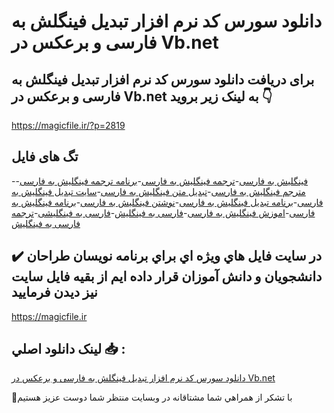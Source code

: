 # دانلود سورس کد نرم افزار تبدیل فینگلش به فارسی و برعکس در Vb.net

## برای دریافت دانلود سورس کد نرم افزار تبدیل فینگلش به فارسی و برعکس در Vb.net به لینک زیر بروید 👇

https://magicfile.ir/?p=2819

## تگ های فایل

-[فینگلیش به فارسی](https://magicfile.ir/product/%d9%86%d8%b1%d9%85-%d8%a7%d9%81%d8%b2%d8%a7%d8%b1-%d8%aa%d8%a8%d8%af%db%8c%d9%84-%d9%81%db%8c%d9%86%da%af%d9%84%d8%b4-%d8%a8%d9%87-%d9%81%d8%a7%d8%b1%d8%b3%db%8c-%d9%88-%d8%a8%d8%b1%d8%b9%da%a9%d8%b3-%d8%af%d8%b1-vbnet/)-[ترجمه فینگلیش به فارسی](https://magicfile.ir/product/%d9%86%d8%b1%d9%85-%d8%a7%d9%81%d8%b2%d8%a7%d8%b1-%d8%aa%d8%a8%d8%af%db%8c%d9%84-%d9%81%db%8c%d9%86%da%af%d9%84%d8%b4-%d8%a8%d9%87-%d9%81%d8%a7%d8%b1%d8%b3%db%8c-%d9%88-%d8%a8%d8%b1%d8%b9%da%a9%d8%b3-%d8%af%d8%b1-vbnet/)-[برنامه ترجمه فینگلیش به فارسی](https://magicfile.ir/product/%d9%86%d8%b1%d9%85-%d8%a7%d9%81%d8%b2%d8%a7%d8%b1-%d8%aa%d8%a8%d8%af%db%8c%d9%84-%d9%81%db%8c%d9%86%da%af%d9%84%d8%b4-%d8%a8%d9%87-%d9%81%d8%a7%d8%b1%d8%b3%db%8c-%d9%88-%d8%a8%d8%b1%d8%b9%da%a9%d8%b3-%d8%af%d8%b1-vbnet/)-[مترجم فینگلیش به فارسی](https://magicfile.ir/product/%d9%86%d8%b1%d9%85-%d8%a7%d9%81%d8%b2%d8%a7%d8%b1-%d8%aa%d8%a8%d8%af%db%8c%d9%84-%d9%81%db%8c%d9%86%da%af%d9%84%d8%b4-%d8%a8%d9%87-%d9%81%d8%a7%d8%b1%d8%b3%db%8c-%d9%88-%d8%a8%d8%b1%d8%b9%da%a9%d8%b3-%d8%af%d8%b1-vbnet/)-[تبدیل متن فینگلیش به فارسی](https://magicfile.ir/product/%d9%86%d8%b1%d9%85-%d8%a7%d9%81%d8%b2%d8%a7%d8%b1-%d8%aa%d8%a8%d8%af%db%8c%d9%84-%d9%81%db%8c%d9%86%da%af%d9%84%d8%b4-%d8%a8%d9%87-%d9%81%d8%a7%d8%b1%d8%b3%db%8c-%d9%88-%d8%a8%d8%b1%d8%b9%da%a9%d8%b3-%d8%af%d8%b1-vbnet/)-[سایت تبدیل فینگلیش به فارسی](https://magicfile.ir/product/%d9%86%d8%b1%d9%85-%d8%a7%d9%81%d8%b2%d8%a7%d8%b1-%d8%aa%d8%a8%d8%af%db%8c%d9%84-%d9%81%db%8c%d9%86%da%af%d9%84%d8%b4-%d8%a8%d9%87-%d9%81%d8%a7%d8%b1%d8%b3%db%8c-%d9%88-%d8%a8%d8%b1%d8%b9%da%a9%d8%b3-%d8%af%d8%b1-vbnet/)-[برنامه تبدیل فینگلیش به فارسی](https://magicfile.ir/product/%d9%86%d8%b1%d9%85-%d8%a7%d9%81%d8%b2%d8%a7%d8%b1-%d8%aa%d8%a8%d8%af%db%8c%d9%84-%d9%81%db%8c%d9%86%da%af%d9%84%d8%b4-%d8%a8%d9%87-%d9%81%d8%a7%d8%b1%d8%b3%db%8c-%d9%88-%d8%a8%d8%b1%d8%b9%da%a9%d8%b3-%d8%af%d8%b1-vbnet/)-[نوشتن فینگلیش به فارسی](https://magicfile.ir/product/%d9%86%d8%b1%d9%85-%d8%a7%d9%81%d8%b2%d8%a7%d8%b1-%d8%aa%d8%a8%d8%af%db%8c%d9%84-%d9%81%db%8c%d9%86%da%af%d9%84%d8%b4-%d8%a8%d9%87-%d9%81%d8%a7%d8%b1%d8%b3%db%8c-%d9%88-%d8%a8%d8%b1%d8%b9%da%a9%d8%b3-%d8%af%d8%b1-vbnet/)-[برنامه فینگلیش به فارسی](https://magicfile.ir/product/%d9%86%d8%b1%d9%85-%d8%a7%d9%81%d8%b2%d8%a7%d8%b1-%d8%aa%d8%a8%d8%af%db%8c%d9%84-%d9%81%db%8c%d9%86%da%af%d9%84%d8%b4-%d8%a8%d9%87-%d9%81%d8%a7%d8%b1%d8%b3%db%8c-%d9%88-%d8%a8%d8%b1%d8%b9%da%a9%d8%b3-%d8%af%d8%b1-vbnet/)-[اموزش فینگلیش به فارسی](https://magicfile.ir/product/%d9%86%d8%b1%d9%85-%d8%a7%d9%81%d8%b2%d8%a7%d8%b1-%d8%aa%d8%a8%d8%af%db%8c%d9%84-%d9%81%db%8c%d9%86%da%af%d9%84%d8%b4-%d8%a8%d9%87-%d9%81%d8%a7%d8%b1%d8%b3%db%8c-%d9%88-%d8%a8%d8%b1%d8%b9%da%a9%d8%b3-%d8%af%d8%b1-vbnet/)-[فارسی به فینگلیش](https://magicfile.ir/product/%d9%86%d8%b1%d9%85-%d8%a7%d9%81%d8%b2%d8%a7%d8%b1-%d8%aa%d8%a8%d8%af%db%8c%d9%84-%d9%81%db%8c%d9%86%da%af%d9%84%d8%b4-%d8%a8%d9%87-%d9%81%d8%a7%d8%b1%d8%b3%db%8c-%d9%88-%d8%a8%d8%b1%d8%b9%da%a9%d8%b3-%d8%af%d8%b1-vbnet/)-[فارسی به فینگلیشی](https://magicfile.ir/product/%d9%86%d8%b1%d9%85-%d8%a7%d9%81%d8%b2%d8%a7%d8%b1-%d8%aa%d8%a8%d8%af%db%8c%d9%84-%d9%81%db%8c%d9%86%da%af%d9%84%d8%b4-%d8%a8%d9%87-%d9%81%d8%a7%d8%b1%d8%b3%db%8c-%d9%88-%d8%a8%d8%b1%d8%b9%da%a9%d8%b3-%d8%af%d8%b1-vbnet/)-[ترجمه فارسی به فینگلیش](https://magicfile.ir/product/%d9%86%d8%b1%d9%85-%d8%a7%d9%81%d8%b2%d8%a7%d8%b1-%d8%aa%d8%a8%d8%af%db%8c%d9%84-%d9%81%db%8c%d9%86%da%af%d9%84%d8%b4-%d8%a8%d9%87-%d9%81%d8%a7%d8%b1%d8%b3%db%8c-%d9%88-%d8%a8%d8%b1%d8%b9%da%a9%d8%b3-%d8%af%d8%b1-vbnet/)

## ✔️ در سايت فايل هاي ويژه اي براي برنامه نويسان طراحان دانشجويان و دانش آموزان قرار داده ايم از بقيه فايل سايت نيز ديدن فرماييد

https://magicfile.ir


## لينک دانلود اصلي 📥 :

[دانلود سورس کد نرم افزار تبدیل فینگلش به فارسی و برعکس در Vb.net](https://magicfile.ir/product/%d9%86%d8%b1%d9%85-%d8%a7%d9%81%d8%b2%d8%a7%d8%b1-%d8%aa%d8%a8%d8%af%db%8c%d9%84-%d9%81%db%8c%d9%86%da%af%d9%84%d8%b4-%d8%a8%d9%87-%d9%81%d8%a7%d8%b1%d8%b3%db%8c-%d9%88-%d8%a8%d8%b1%d8%b9%da%a9%d8%b3-%d8%af%d8%b1-vbnet/) 


🙏با تشکر از همراهي شما مشتاقانه در وبسایت منتظر شما دوست عزیز هستیم


